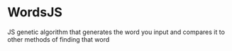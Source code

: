 # WordsJS
JS genetic algorithm that generates the word you input and compares it to other methods of finding that word
